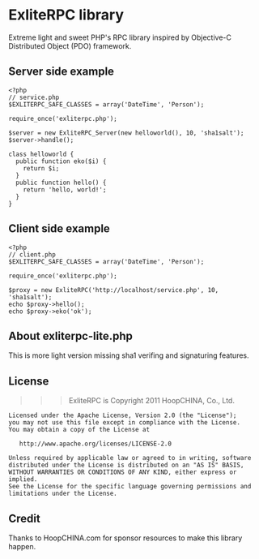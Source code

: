ExliteRPC library
=================

Extreme light and sweet PHP's RPC library inspired by Objective-C Distributed Object (PDO) framework.

Server side example
-------------------

    <?php
    // service.php
    $EXLITERPC_SAFE_CLASSES = array('DateTime', 'Person');
    
    require_once('exliterpc.php');
    
    $server = new ExliteRPC_Server(new helloworld(), 10, 'sha1salt');
    $server->handle();
    
    class helloworld {
      public function eko($i) {
        return $i;
      }
      public function hello() {
        return 'hello, world!';
      }
    }

Client side example
-------------------

    <?php
    // client.php
    $EXLITERPC_SAFE_CLASSES = array('DateTime', 'Person');
    
    require_once('exliterpc.php');
    
    $proxy = new ExliteRPC('http://localhost/service.php', 10, 'sha1salt');
    echo $proxy->hello();
    echo $proxy->eko('ok');

About exliterpc-lite.php
------------------------

This is more light version missing sha1 verifing and signaturing features.

License
-------

>>> ExliteRPC is Copyright 2011 HoopCHINA, Co., Ltd.

    Licensed under the Apache License, Version 2.0 (the "License");
    you may not use this file except in compliance with the License.
    You may obtain a copy of the License at
    
       http://www.apache.org/licenses/LICENSE-2.0
    
    Unless required by applicable law or agreed to in writing, software
    distributed under the License is distributed on an "AS IS" BASIS,
    WITHOUT WARRANTIES OR CONDITIONS OF ANY KIND, either express or implied.
    See the License for the specific language governing permissions and
    limitations under the License.

Credit
------

Thanks to HoopCHINA.com for sponsor resources to make this library happen.
